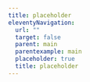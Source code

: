 ```yaml
---
title: placeholder
eleventyNavigation:
  url: ""
  target: false
  parent: main
  parentexample: main
  placeholder: true
  title: placeholder
---
```

